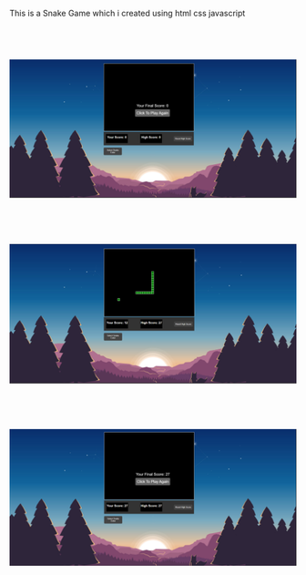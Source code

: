 <p>This is a Snake Game which i created using html css javascript </p>
<h1 align ="center">
  <br>
  <a href="https://github.com/raghul-tech/Snake-Game.git"><img src="img/SnakeGameOver1.png"></a>
</h1>
<h1 align ="center">
  <br>
  <a href="https://github.com/raghul-tech/Snake-Game.git"><img src="img/snakeGame.png"></a>
</h1>
<h1 align ="center">
  <br>
  <a href="https://github.com/raghul-tech/Snake-Game.git"><img src="img/snakeGameOver.png"></a>
</h1>
